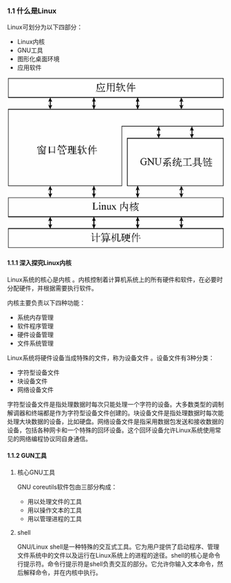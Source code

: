 ### 1.1 什么是Linux

Linux可划分为以下四部分：

+ Linux内核
+ GNU工具
+ 图形化桌面环境
+ 应用软件

![1528803449178](assets/1528803449178.png)

#### 1.1.1 深入探究Linux内核

Linux系统的核心是内核 。内核控制着计算机系统上的所有硬件和软件，在必要时分配硬件，并根据需要执行软件。

内核主要负责以下四种功能：

+ 系统内存管理
+ 软件程序管理
+ 硬件设备管理
+ 文件系统管理

Linux系统将硬件设备当成特殊的文件，称为设备文件 。设备文件有3种分类：

+ 字符型设备文件
+ 块设备文件
+ 网络设备文件

字符型设备文件是指处理数据时每次只能处理一个字符的设备。大多数类型的调制解调器和终端都是作为字符型设备文件创建的。块设备文件是指处理数据时每次能处理大块数据的设备，比如硬盘。网络设备文件是指采用数据包发送和接收数据的设备，包括各种网卡和一个特殊的回环设备。这个回环设备允许Linux系统使用常见的网络编程协议同自身通信。

#### 1.1.2 GUN工具

1. 核心GNU工具

   GNU coreutils软件包由三部分构成：
   + 用以处理文件的工具
   + 用以操作文本的工具
   + 用以管理进程的工具

2. shell

   GNU/Linux shell是一种特殊的交互式工具。它为用户提供了启动程序、管理文件系统中的文件以及运行在Linux系统上的进程的途径。shell的核心是命令行提示符。命令行提示符是shell负责交互的部分。它允许你输入文本命令，然后解释命令，并在内核中执行。

### 







